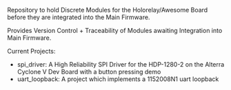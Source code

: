 
Repository to hold Discrete Modules for the Holorelay/Awesome Board before they are integrated into the Main Firmware.

Provides Version Control + Traceability of Modules awaiting Integration into Main Firmware.

Current Projects:
  - spi_driver: A High Reliability SPI Driver for the HDP-1280-2 on the Alterra Cyclone V Dev Board with a button pressing demo
  - uart_loopback: A project which implements a 1152008N1 uart loopback

